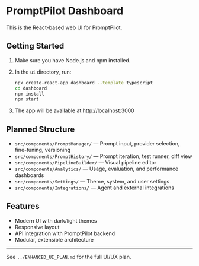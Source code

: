 # PromptPilot Dashboard

This is the React-based web UI for PromptPilot.

## Getting Started

1. Make sure you have Node.js and npm installed.
2. In the `ui` directory, run:

   ```sh
   npx create-react-app dashboard --template typescript
   cd dashboard
   npm install
   npm start
   ```

3. The app will be available at http://localhost:3000

## Planned Structure

- `src/components/PromptManager/` — Prompt input, provider selection, fine-tuning, versioning
- `src/components/PromptHistory/` — Prompt iteration, test runner, diff view
- `src/components/PipelineBuilder/` — Visual pipeline editor
- `src/components/Analytics/` — Usage, evaluation, and performance dashboards
- `src/components/Settings/` — Theme, system, and user settings
- `src/components/Integrations/` — Agent and external integrations

## Features

- Modern UI with dark/light themes
- Responsive layout
- API integration with PromptPilot backend
- Modular, extensible architecture

---

See `../ENHANCED_UI_PLAN.md` for the full UI/UX plan.
